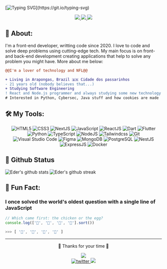 <!-- ![hello-eder](https://github.com/ederbiason/ederbiason/assets/82395795/8916ff46-38c6-4bec-9dd3-dfa08ecd18c2) -->
[![Typing SVG](https://readme-typing-svg.demolab.com?font=Fira+Code&size=45&pause=1000&width=1500&height=100&lines=Welcome+to+my+profile+%3Ccoders+%2F%3E%2C+I'm+Eder+Biason!)](https://git.io/typing-svg)

<p align="center">
  <a target="_blank" href="https://twitter.com/EderBiason">
    <img src="https://img.shields.io/badge/Twitter-1DA1F2?style=for-the-badge&logo=twitter&logoColor=white"/>
  </a>
  <a target="_blank" href="mailto:ederbiason.eh@hotmail.com">
    <img src="https://custom-icon-badges.demolab.com/badge/-Email-dc262d?style=for-the-badge&logo=mail&logoColor=white">
  </a>  
  <a target="_blank" href="https://www.linkedin.com/in/eder-biason-b0a7b920b/">
    <img src="https://img.shields.io/badge/LinkedIn-307cc5?style=for-the-badge&logo=linkedin&logoColor=white&color=004182"/>
  </a>
</p>

## **🧐 About:**
I'm a front-end developer, writting code since 2020. I love to code and solve deep problems using cutting-edge tech. My main focus is on front- and back-end development creating applications that help to solve any problem you might have. More about me below:
```diff
@@I'm a lover of technology and NFL@@

+ Living in Arapongas, Brazil 🇧🇷 Cidade dos passarinhos
- 21 years old (nobody believes that...)
+ Studying Software Engineering
! React and Node.js programmer and always studying some new technology
# Interested in Python, Cybersec, Java stuff and how cookies are made
```

## 🛠 **My Tools:**

<div align="center">
  
![HTML5](https://img.shields.io/badge/html5-%23E34F26.svg?style=for-the-badge&logo=html5&logoColor=white)
![CSS3](https://img.shields.io/badge/css3-%231572B6.svg?style=for-the-badge&logo=css3&logoColor=white)
![NextJS](https://img.shields.io/badge/next.js-000000?style=for-the-badge&logo=nextdotjs&logoColor=white)
![JavaScript](https://img.shields.io/badge/javascript-%23323330.svg?style=for-the-badge&logo=javascript&logoColor=%23F7DF1E)
![ReactJS](https://img.shields.io/badge/react-C.svg?style=for-the-badge&logo=react&color=282C34)
![Dart](https://img.shields.io/badge/dart-C.svg?style=for-the-badge&logo=dart&color=152030)
![Flutter](https://img.shields.io/badge/flutter-C.svg?style=for-the-badge&logo=flutter&color=0468D7)
![Python](https://img.shields.io/badge/python-%23323330.svg?style=for-the-badge&logo=python&logoColor=FFDB4F&color=1F4361) 
![TypeScript](https://img.shields.io/badge/typescript-%23323330.svg?style=for-the-badge&logo=typescript&logoColor=FFFFFF&color=2F74C0)
![NodeJS](https://img.shields.io/badge/node.js-6DA55F?style=for-the-badge&logo=node.js&logoColor=white)
![Tailwindcss](https://img.shields.io/badge/tailwindcss-0F172A?style=for-the-badge&logo=tailwindcss)
![Git](https://img.shields.io/badge/git-%23F05033.svg?style=for-the-badge&logo=git&logoColor=white)
![Visual Studio Code](https://img.shields.io/badge/Visual%20Studio%20Code-0078d7.svg?style=for-the-badge&logo=visual-studio-code&logoColor=white)
![Figma](https://img.shields.io/badge/figma-C.svg?style=for-the-badge&logo=figma&color=fff)
![MongoDB](https://img.shields.io/badge/-MongoDB-13aa52?style=for-the-badge&logo=mongodb&logoColor=white)
![PostgreSQL](https://img.shields.io/badge/postgresql-4169e1?style=for-the-badge&logo=postgresql&logoColor=white)
![NestJS](https://img.shields.io/badge/nestjs-E0234E?style=for-the-badge&logo=nestjs&logoColor=white)
![ExpressJS](https://img.shields.io/badge/express.js-000000?style=for-the-badge&logo=express&logoColor=white)
![Docker](https://img.shields.io/badge/Docker-2496ED?logo=docker&logoColor=white&style=for-the-badge)
</div>

## 📁 Github Status
![Eder's github stats](https://github-readme-stats.vercel.app/api?username=ederbiason&theme=react)
![Eder's github streak](https://streak-stats.demolab.com/?user=ederbiason&theme=react)
  
## 🤭 **Fun Fact:** 
### I once solved the world's oldest question with a single line of JavaScript
<!-- wi*quL3fcV -->

```javascript
// Which came first: the chicken or the egg?
console.log(['🥚', '🐣', '🐥', '🐔'].sort())

>>> [ '🐔', '🐣', '🐥', '🥚' ]
```

<hr>

<div align="center">
  <p>
    🌟 Thanks for your time 🌟
  </p>
</div>

<div align="center">
  <img src="https://spotify-github-profile.kittinanx.com/api/view?uid=ederbiason&cover_image=true&theme=novatorem&bar_color=53b14f&bar_color_cover=true" />
</div>

<div align="center">
  <a href="https://github/ederbiason">
    <img alt="twitter" src="https://img.shields.io/github/followers/ederbiason?color=181717&logo=github&style=for-the-badge&label=github" />
  </a>
  <img src="https://komarev.com/ghpvc/?username=ederbiason&style=for-the-badge&color=32325D"/>
</div>
